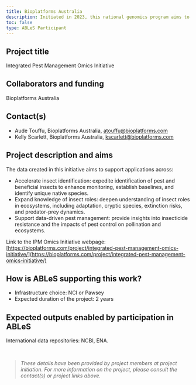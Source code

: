```yaml
---
title: Bioplatforms Australia
description: Initiated in 2023, this national genomics program aims to transform our understanding of Australia’s diverse insect populations and support data-informed integrated pest management (IPM) strategies. By generating omics data, the initiative will help sustainably manage insect pests, safeguard agriculture, and promote healthy ecosystems.
toc: false
type: ABLeS Participant
---
```


## Project title

Integrated Pest Management Omics Initiative

## Collaborators and funding

Bioplatforms Australia

## Contact(s)

-   Aude Touffu, Bioplatforms Australia, <atouffu@bioplatforms.com>
-   Kelly Scarlett, Bioplatforms Australia, <kscarlett@bioplatforms.com>

## Project description and aims

The data created in this initiative aims to support applications across:
- Accelerate insect identification: expedite identification of pest and beneficial insects to enhance monitoring, establish baselines, and identify unique native species.
- Expand knowledge of insect roles: deepen understanding of insect roles in ecosystems, including adaptation, cryptic species, extinction risks, and predator-prey dynamics.
- Support data-driven pest management: provide insights into insecticide resistance and the impacts of pest control on pollination and ecosystems.

Link to the IPM Omics Initiative webpage: [https://bioplatforms.com/project/integrated-pest-management-omics-initiative/](https://bioplatforms.com/project/integrated-pest-management-omics-initiative/)

## How is ABLeS supporting this work?

-   Infrastructure choice: NCI or Pawsey
-   Expected duration of the project: 2 years

## Expected outputs enabled by participation in ABLeS

International data repositories: NCBI, ENA.

<br/>

> _These details have been provided by project members at project initiation. For more information on the project, please consult the contact(s) or project links above._